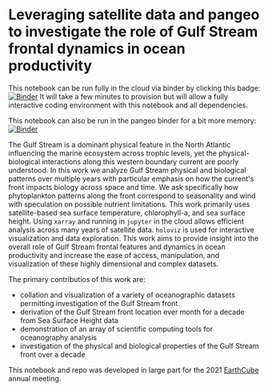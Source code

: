 # Leveraging satellite data and pangeo to investigate the role of Gulf Stream frontal dynamics in ocean productivity
This notebook can be run fully in the cloud via binder by clicking this badge:
[![Binder](https://mybinder.org/badge_logo.svg)](https://mybinder.org/v2/gh/patrickcgray/gulf_stream_productivity_dynamics/main)
It will take a few minutes to provision but will allow a fully interactive coding environment with this notebook and all dependencies.


This notebook can also be run in the pangeo binder for a bit more memory:
[![Binder](https://binder.pangeo.io/badge_logo.svg)](https://binder.pangeo.io/v2/gh/patrickcgray/gulf_stream_productivity_dynamics/main)

The Gulf Stream is a dominant physical feature in the North Atlantic influencing the marine ecosystem across trophic levels, yet the physical-biological interactions along this western boundary current are poorly understood. In this work we analyze Gulf Stream physical and biological patterns over multiple years with particular emphasis on how the current's front impacts biology across space and time. We ask specifically how phytoplankton patterns along the front correspond to seasonality and wind with speculation on possible nutrient limitations. This work primarily uses satellite-based sea surface temperature, chlorophyll-a, and sea surface height. Using `xarray` and running in `jupyter` in the cloud allows efficient analysis across many years of satellite data. `holoviz` is used for interactive visualization and data exploration. This work aims to provide insight into the overall role of Gulf Stream frontal features and dynamics in ocean productivity and increase the ease of access, manipulation, and visualization of these highly dimensional and complex datasets.

The primary contributios of this work are:
- collation and visualization of a variety of oceanographic datasets permitting investigation of the Gulf Stream front
- derivation of the Gulf Stream front location ever month for a decade from Sea Surface Height data
- demonstration of an array of scientific computing tools for oceanography analysis
- investigation of the physical and biological properties of the Gulf Stream front over a decade

This notebook and repo was developed in large part for the 2021 [EarthCube](https://www.earthcube.org/) annual meeting.

